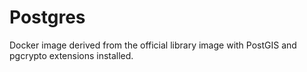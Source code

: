 # Postgres

Docker image derived from the official library image with PostGIS
and pgcrypto extensions installed.

